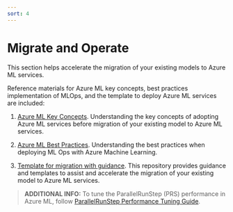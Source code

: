 ```yaml
---
sort: 4
---
```

# Migrate and Operate

This section helps accelerate the migration of your existing models to Azure ML services. 

Reference materials for Azure ML key concepts, best practices implementation of MLOps, and the template to deploy Azure ML services are included:

1. [Azure ML Key Concepts](1-KeyAzureMLConceptsForOps.md). Understanding the key concepts of adopting Azure ML services before migration of your existing model to Azure ML services.
   
2. [Azure ML Best Practices](2-AMLBestPractices.md). Understanding the best practices when deploying ML Ops with Azure Machine Learning.
   
3. [Template for migration with guidance](dstoolkit-mlops-base/README.md). This repository provides guidance and templates to assist and accelerate the migration of your existing model to Azure ML services.
    
> **ADDITIONAL INFO:** To tune the ParallelRunStep (PRS) performance in Azure ML, follow [ParallelRunStep Performance Tuning Guide](/4-Migrate/3-PerformanceTunePRS.md).


